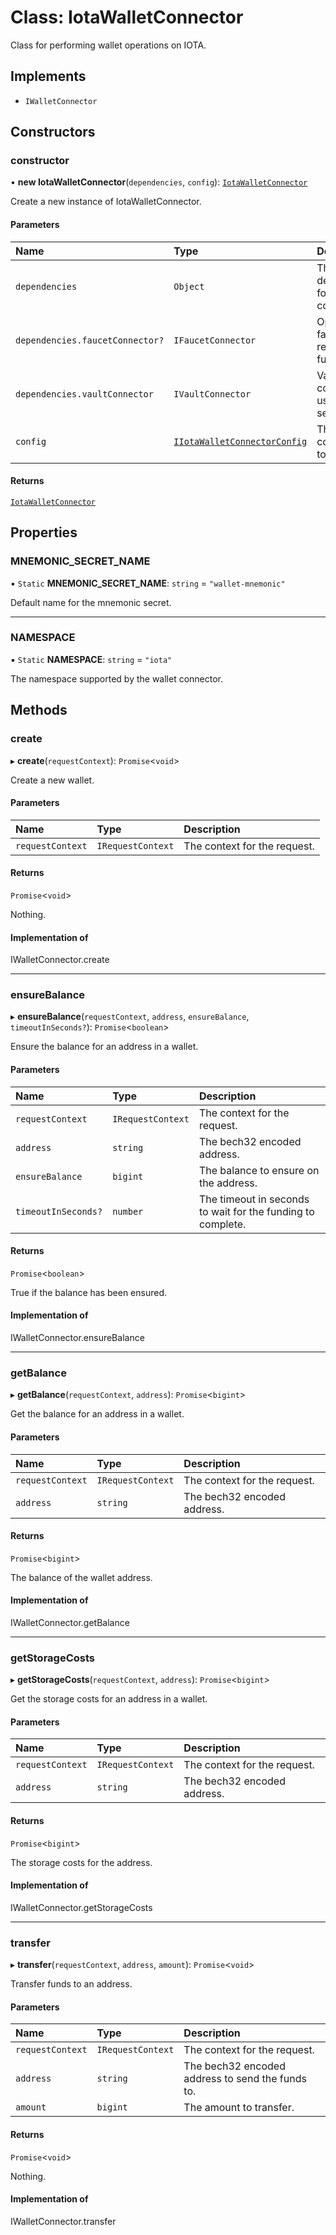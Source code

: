 # Class: IotaWalletConnector

Class for performing wallet operations on IOTA.

## Implements

- `IWalletConnector`

## Constructors

### constructor

• **new IotaWalletConnector**(`dependencies`, `config`): [`IotaWalletConnector`](IotaWalletConnector.md)

Create a new instance of IotaWalletConnector.

#### Parameters

| Name                            | Type                                                                        | Description                                |
| :------------------------------ | :-------------------------------------------------------------------------- | :----------------------------------------- |
| `dependencies`                  | `Object`                                                                    | The dependencies for the wallet connector. |
| `dependencies.faucetConnector?` | `IFaucetConnector`                                                          | Optional faucet for requesting funds.      |
| `dependencies.vaultConnector`   | `IVaultConnector`                                                           | Vault connector to use for wallet secrets. |
| `config`                        | [`IIotaWalletConnectorConfig`](../interfaces/IIotaWalletConnectorConfig.md) | The configuration to use.                  |

#### Returns

[`IotaWalletConnector`](IotaWalletConnector.md)

## Properties

### MNEMONIC_SECRET_NAME

▪ `Static` **MNEMONIC_SECRET_NAME**: `string` = `"wallet-mnemonic"`

Default name for the mnemonic secret.

---

### NAMESPACE

▪ `Static` **NAMESPACE**: `string` = `"iota"`

The namespace supported by the wallet connector.

## Methods

### create

▸ **create**(`requestContext`): `Promise`\<`void`\>

Create a new wallet.

#### Parameters

| Name             | Type              | Description                  |
| :--------------- | :---------------- | :--------------------------- |
| `requestContext` | `IRequestContext` | The context for the request. |

#### Returns

`Promise`\<`void`\>

Nothing.

#### Implementation of

IWalletConnector.create

---

### ensureBalance

▸ **ensureBalance**(`requestContext`, `address`, `ensureBalance`, `timeoutInSeconds?`): `Promise`\<`boolean`\>

Ensure the balance for an address in a wallet.

#### Parameters

| Name                | Type              | Description                                                 |
| :------------------ | :---------------- | :---------------------------------------------------------- |
| `requestContext`    | `IRequestContext` | The context for the request.                                |
| `address`           | `string`          | The bech32 encoded address.                                 |
| `ensureBalance`     | `bigint`          | The balance to ensure on the address.                       |
| `timeoutInSeconds?` | `number`          | The timeout in seconds to wait for the funding to complete. |

#### Returns

`Promise`\<`boolean`\>

True if the balance has been ensured.

#### Implementation of

IWalletConnector.ensureBalance

---

### getBalance

▸ **getBalance**(`requestContext`, `address`): `Promise`\<`bigint`\>

Get the balance for an address in a wallet.

#### Parameters

| Name             | Type              | Description                  |
| :--------------- | :---------------- | :--------------------------- |
| `requestContext` | `IRequestContext` | The context for the request. |
| `address`        | `string`          | The bech32 encoded address.  |

#### Returns

`Promise`\<`bigint`\>

The balance of the wallet address.

#### Implementation of

IWalletConnector.getBalance

---

### getStorageCosts

▸ **getStorageCosts**(`requestContext`, `address`): `Promise`\<`bigint`\>

Get the storage costs for an address in a wallet.

#### Parameters

| Name             | Type              | Description                  |
| :--------------- | :---------------- | :--------------------------- |
| `requestContext` | `IRequestContext` | The context for the request. |
| `address`        | `string`          | The bech32 encoded address.  |

#### Returns

`Promise`\<`bigint`\>

The storage costs for the address.

#### Implementation of

IWalletConnector.getStorageCosts

---

### transfer

▸ **transfer**(`requestContext`, `address`, `amount`): `Promise`\<`void`\>

Transfer funds to an address.

#### Parameters

| Name             | Type              | Description                                      |
| :--------------- | :---------------- | :----------------------------------------------- |
| `requestContext` | `IRequestContext` | The context for the request.                     |
| `address`        | `string`          | The bech32 encoded address to send the funds to. |
| `amount`         | `bigint`          | The amount to transfer.                          |

#### Returns

`Promise`\<`void`\>

Nothing.

#### Implementation of

IWalletConnector.transfer
